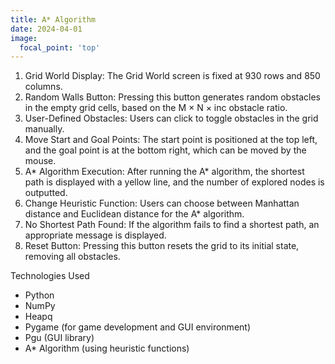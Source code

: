 ```yaml
---
title: A* Algorithm
date: 2024-04-01
image:
  focal_point: 'top'
---
```


 1. Grid World Display: The Grid World screen is fixed at 930 rows and 850 columns.
 2. Random Walls Button: Pressing this button generates random obstacles in the empty grid cells, based on the M × N × inc obstacle ratio.
 3. User-Defined Obstacles: Users can click to toggle obstacles in the grid manually.
 4. Move Start and Goal Points: The start point is positioned at the top left, and the goal point is at the bottom right, which can be moved by the mouse.
 5. A* Algorithm Execution: After running the A* algorithm, the shortest path is displayed with a yellow line, and the number of explored nodes is outputted.
 6. Change Heuristic Function: Users can choose between Manhattan distance and Euclidean distance for the A* algorithm.
 7. No Shortest Path Found: If the algorithm fails to find a shortest path, an appropriate message is displayed.
 8. Reset Button: Pressing this button resets the grid to its initial state, removing all obstacles.

 Technologies Used
 - Python
 - NumPy
 - Heapq
 - Pygame (for game development and GUI environment)
 - Pgu (GUI library)
 - A* Algorithm (using heuristic functions)
